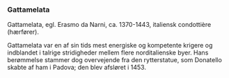 ### Gattamelata


Gattamelata, egl. Erasmo da Narni, ca. 1370-1443, italiensk condottière (hærfører). 

Gattamelata var en af sin tids mest energiske og kompetente krigere og indblandet i talrige stridigheder mellem flere norditalienske byer. Hans berømmelse stammer dog overvejende fra den rytterstatue, som Donatello skabte af ham i Padova; den blev afsløret i 1453.
